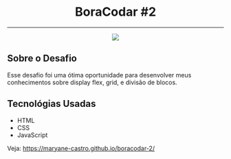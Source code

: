 <h1 align="center">BoraCodar #2</h1>
<hr>
<p align="center">
<img src="http://img.shields.io/static/v1?label=STATUS&message=FINALIZADO&color=GREEN&style=for-the-badge"/>
</p>


<h2>Sobre o Desafio</h2>
<p>Esse desafio foi uma ótima oportunidade para desenvolver meus conhecimentos sobre display flex, grid, e divisão de blocos.</p>


<h2>Tecnológias Usadas</h2>
<ul>
    <li>HTML</li>
    <li>CSS</li>
    <li>JavaScript</li>
</ul>

Veja:
https://maryane-castro.github.io/boracodar-2/
